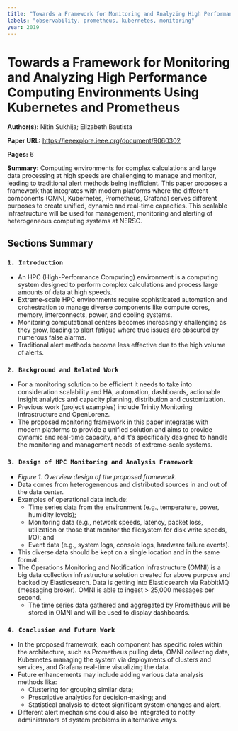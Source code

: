 ```yaml
---
title: "Towards a Framework for Monitoring and Analyzing High Performance Computing Environments Using Kubernetes and Prometheus"
labels: "observability, prometheus, kubernetes, monitoring"
year: 2019
---
```


# Towards a Framework for Monitoring and Analyzing High Performance Computing Environments Using Kubernetes and Prometheus

**Author(s):** Nitin Sukhija; Elizabeth Bautista

**Paper URL:** https://ieeexplore.ieee.org/document/9060302

**Pages:** 6

**Summary:** Computing environments for complex calculations and large data processing at high speeds are challenging to manage and monitor, leading to traditional alert methods being inefficient. This paper proposes a framework that integrates with modern platforms where the different components (OMNI, Kubernetes, Prometheus, Grafana) serves different purposes to create unified, dynamic and real-time capacities. This scalable infrastructure will be used for management, monitoring and alerting of heterogeneous computing systems at NERSC.

## Sections Summary

### `1. Introduction`
- An HPC (High-Performance Computing) environment is a computing system designed to perform complex calculations and process large amounts of data at high speeds.
- Extreme-scale HPC environments require sophisticated automation and orchestration to manage diverse components like compute cores, memory, interconnects, power, and cooling systems.
- Monitoring computational centers becomes increasingly challenging as they grow, leading to alert fatigue where true issues are obscured by numerous false alarms.
- Traditional alert methods become less effective due to the high volume of alerts.
    
### `2. Background and Related Work`
- For a monitoring solution to be efficient it needs to take into consideration scalability and HA, automation, dashboards, actionable insight analytics and capacity planning, distribution and customization.
- Previous work (project examples) include Trinity Monitoring infrastructure and OpenLorenz.
- The proposed monitoring framework in this paper integrates with modern platforms to provide a unified solution and aims to provide dynamic and real-time capacity, and it's specifically designed to handle the monitoring and management needs of extreme-scale systems. 
    
### `3. Design of HPC Monitoring and Analysis Framework`
- *Figure 1. Overview design of the proposed framework.*
- Data comes from heterogenenous and distributed sources in and out of the data center.
- Examples of operational data include:
  - Time series data from the environment (e.g., temperature, power, humidity levels);
  - Monitoring data (e.g., network speeds, latency, packet loss, utilization or those that monitor the filesystem for disk write speeds, I/O); and
  - Event data (e.g., system logs, console logs, hardware failure events).
- This diverse data should be kept on a single location and in the same format.
- The Operations Monitoring and Notification Infrastructure (OMNI) is a big data collection infrastructure solution created for above purpose and backed by Elasticsearch. Data is getting into Elasticsearch via RabbitMQ (messaging broker). OMNI is able to ingest > 25,000 messages per second.
  - The time series data gathered and aggregated by Prometheus will be stored in OMNI and will be used to display dashboards.
    
### `4. Conclusion and Future Work`
- In the proposed framework, each component has specific roles within the architecture, such as Prometheus pulling data, OMNI collecting data, Kubernetes managing the system via deployments of clusters and services, and Grafana real-time visualizing the data.
- Future enhancements may include adding various data analysis methods like:
  - Clustering for grouping similar data;
  - Prescriptive analytics for decision-making; and
  - Statistical analysis to detect significant system changes and alert.
- Different alert mechanisms could also be integrated to notify administrators of system problems in alternative ways.

